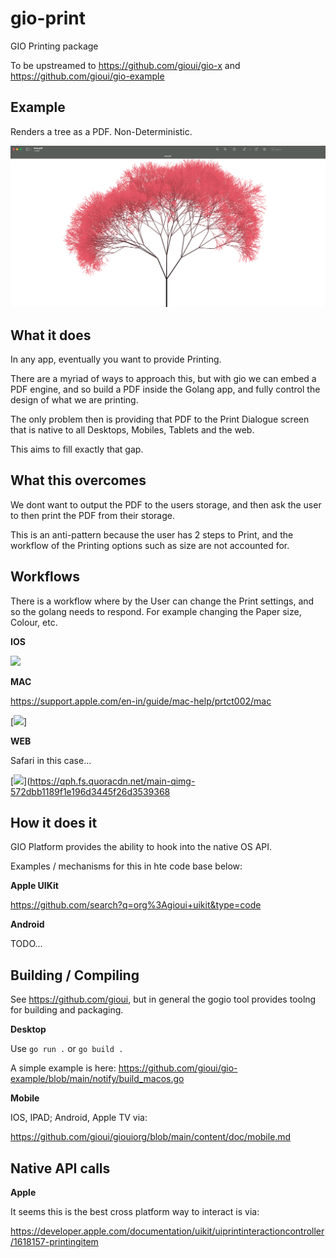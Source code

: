 # gio-print

GIO Printing package

To be upstreamed to https://github.com/gioui/gio-x and https://github.com/gioui/gio-example


## Example

Renders a tree as a PDF. Non-Deterministic.

[<img src="https://raw.githubusercontent.com/gedw99/gio-print/main/example/tree/tree.png">](https://raw.githubusercontent.com/gedw99/gio-print/main/example/tree/tree.png)

## What it does 

In any app, eventually you want to provide Printing.

There are a myriad of ways to approach this, but with gio we can embed a PDF engine, and so build a PDF inside the Golang app, and fully control the design of what we are printing.

The only problem then is providing that PDF to the Print Dialogue screen that is native to all Desktops, Mobiles, Tablets and the web.

This aims to fill exactly that gap.

## What this overcomes

We dont want to output the PDF to the users storage, and then ask the user to then print the PDF from their storage.

This is an anti-pattern because the user has 2 steps to Print, and the workflow of the Printing options such as size are not accounted for.

## Workflows

There is a workflow where by the User can change the Print settings, and so the golang needs to respond. For example changing the Paper size, Colour, etc.

**IOS**

[<img src="https://manula.r.sizr.io/large/user/4606/img/web-ios-anywhere-print-options_v2.png">](https://manula.r.sizr.io/large/user/4606/img/web-ios-anywhere-print-options_v2.png)

**MAC**

https://support.apple.com/en-in/guide/mac-help/prtct002/mac

[<img src="https://communities.efi.com/sfc/servlet.shepherd/version/renditionDownload?rendition=THUMB720BY480&versionId=06839000004rUMp&operationContext=CHATTER&contentId=05T3900000GyK2B">]


**WEB**

Safari in this case...

[<img src="https://qph.fs.quoracdn.net/main-qimg-572dbb1189f1e196d3445f26d3539368">](https://qph.fs.quoracdn.net/main-qimg-572dbb1189f1e196d3445f26d3539368




## How it does it

GIO Platform provides the ability to hook into the native OS API.

Examples / mechanisms for this in hte code base below:

**Apple UIKit**

https://github.com/search?q=org%3Agioui+uikit&type=code

**Android**

TODO...


## Building / Compiling

See https://github.com/gioui, but in general the gogio tool provides toolng for building and packaging.

**Desktop**

Use ``` go run . ``` or ``` go build . ``` 

A simple example is here: https://github.com/gioui/gio-example/blob/main/notify/build_macos.go

**Mobile**

IOS, IPAD; Android, Apple TV via:

https://github.com/gioui/giouiorg/blob/main/content/doc/mobile.md


## Native API calls

**Apple**

It seems this is the best cross platform way to interact is via: 

https://developer.apple.com/documentation/uikit/uiprintinteractioncontroller/1618157-printingitem